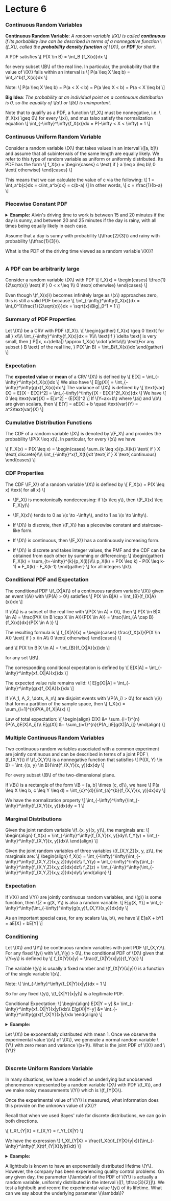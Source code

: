 # Lecture 6

### Continuous Random Variables

<div class="def">

**Continuous Random Variable**: *A random variable \\(X\\) is called **continuous** if its porbability law can be described in terms of a nonnegative function \\(f_X\\), called the **probability density function** of \\(X\\), or **PDF** for short.*
</div>

A PDF satisfies
\\[
    P(X \in B) = \int_B {f_X(x)}dx
\\]

for every subset \\(B\\) of the real line. In particular, the probability that the value of \\(X\\) falls within an interval is
\\[
    P(a \leq X \leq b) = \int_a^b{f_X(x)}dx
\\]

Note:
\\[
    P(a \leq X \leq b) = P(a < X < b) = P(a \leq X < b) = P(a < X \leq b)
\\]
<div class="idea">

**Big Idea**: *The probability at an individual point on a continuous distribution is 0, so the equality of \\(a\\) or \\(b\\) is unimportant.*
</div>


Note that to qualify as a PDF, a function \\(f_X\\) must be nonnegative, i.e. \\(f_X(x) \geq 0\\) for every \\(x\\), and mus talso satisfy the normalization equation
\\[
    \int_{-\infty}^\infty{f_X(x)}dx = P(-\infty < X < \infty) = 1
\\]

### Continuous Uniform Random Variable

Consider a random variable \\(X\\) that takes values in an interval \\([a, b]\\) and assume that all subintervals of the same length are equally likely. We refer to this type of random variable as uniform or uniformly distributed. Its PDF has the form
\\[
    f_X(x) =
    \\begin{cases}
        c \text{ if } a \leq x \leq b\\\\
        0 \text{ otherwise}
    \\end{cases}
\\]

This means that we can calculate the value of c via the following:
\\[
    1 = \int_a^b{c}dx = c\int_a^b{dx} = c(b-a)
\\]
In other words,
\\[
    c = \frac{1}{b-a}
\\]

### Piecewise Constant PDF

<div class="ex">
<details>
<summary>
<strong>Example:</strong> Alvin's driving time to work is between 15 and 20 minutes if the day is sunny, and between 20 and 25 minutes if the day is rainy, with all times being equally likely in each case.

Assume that a day is sunny with probability \\(\tfrac{2}{3}\\) and rainy with probability \\(\tfrac{1}{3}\\).

What is the PDF of the driving time viewed as a random variable \\(X\\)?
</summary>

We interpret the statement that "all times are equally likely" in the sunny and rainy cases to mean that the PDF of \\(X\\) is constant in each of the intervals \\([15, 20]\\) and \\([20, 25]\\).

Furthermore, since these two intervals contain all possible driving times, the PDF should be zero everywhere else.

\\[
    f_X(x) =
    \\begin{cases}
        c_1 \text{ if } 15 \leq x \leq 20\\\\
        c_2 \text{ if } 20 \leq x \leq 25\\\\
        0 \text{ otherwise}
    \\end{cases}
\\]

where \\(c_1, c_2\\) are some constants.

We can determine these constants by using the probabilities of a sunny and of a rainy day.

\\[
    \\begin{align}
        \frac{2}{3} &= P(\text{sunny day}) = \int_{15}^{20}{f_X(x)}dx = \int_{15}^{20}{c_1}dx = 5c_1\\\\
        \frac{1}{3} &= P(\text{rainy day}) = \int_{20}^{25}{f_X(x)}dx = \int_{20}^{25}{c_2}dx = 5c_2\\\\ 
    \\end{align}
\\]

So that
\\[
    c_1 = \frac{2}{15}\quad c_2 = \frac{1}{15}
\\]


</details>
</div>

### A PDF can be arbitrarily large

Consider a random variable \\(X\\) with PDF
\\[
    f_X(x) = 
    \\begin{cases}
        \tfrac{1}{2\sqrt{x}} \text{ if } 0 < x \leq 1\\\\
        0 \text{ otherwise}
    \\end{cases}
\\]

Even though \\(f_X(x)\\) becomes infinitely large as \\(x\\) approaches zero, this is still a valid PDF because
\\[
    \int_{-\infty}^\infty{f_X(x)}dx = \int_0^1{\frac{1}{2\sqrt{x}}}dx = \sqrt{x}\Big|_0^1 = 1
\\]

### Summary of PDF Properties

Let \\(X\\) be a CRV with PDF \\(f_X\\).
\\[
    \\begin{gather}
        f_X(x) \geq 0 \text{ for all } x\\\\\\\\
        \int_{-\infty}^\infty{f_X(x)}dx = 1\\\\\\\\
        \text{If } \delta \text{ is very small, then } P(|x, x+\delta|) \approx f_X(x) \cdot \delta\\\\\\\\
        \text{For any subset } B \text{ of the real line, } P(X \in B) = \int_B{f_X(x)}dx
    \\end{gather}
\\]

### Expectation

The **expected value** or **mean** of a CRV \\(X\\) is defined by
\\[
    E[X] = \int_{-\infty}^\infty{xf_X(x)}dx
\\]
We also have
\\[
    E[g(X)] = \int_{-\infty}^\infty{g(x)f_X(x)}dx
\\]
The variance of \\(X\\) is defined by
\\[
    \text{var}(X) = E[(X - E[X])^2] = \int_{-\infty}^\infty{(X - E[X])^2f_X(x)}dx
\\]
We have
\\[
    0 \leq \text{var}(X) = E[x^2] - (E[X])^2
\\]
If \\(Y=ax+b\\) where \\(a\\) and \\(b\\) are given scalars, then
\\[
    E[Y] = aE[X] + b \quad \text{var}(Y) = a^2\text{var}(X)
\\]

### Cumulative Distribution Functions

The CDF of a random variable \\(X\\) is denoted by \\(F_X\\) and provides the probability \\(P(X \leq x)\\). In particular, for every \\(x\\) we have

\\[
    F_X(x) = P(X \leq x) = 
    \\begin{cases}
        \sum_{k \leq x}{p_X(k)} \text{ if } X \text{ discrete}\\\\\\\\
        \int_{-\infty}^x{f_X(t)}dt \text{ if } X \text{ continuous}
    \\end{cases}
\\]

### CDF Properties

The CDF \\(F_X\\) of a random variable \\(X\\) is defined by
\\[
    F_X(x) = P(X \leq x) \text{ for all x}
\\]
* \\(F_X\\) is monotonically nondecreasing: if \\(x \leq y\\), then \\(F_X(x) \leq F_X(y)\\)

* \\(F_X(x)\\) tends to 0 as \\(x \to -\infty\\), and to 1 as \\(x \to \infty\\).

* If \\(X\\) is discrete, then \\(F_X\\) has a piecewise constant and staircase-like form.

* If \\(X\\) is continuous, then \\(F_X\\) has a continuously increasing form.

* If \\(X\\) is discrete and takes integer values, the PMF and the CDF can be obtained from each other by summing or differencing:
\\[
    \\begin{gather}
        F_X(k) = \sum_{t=-\infty}^{k}{p_X(i)}\\\\\\\\
        p_X(k) = P(X \leq k) - P(X \leq k-1) = F_X(k) - F_X(k-1)
    \\end{gather}
\\]
for all integers \\(k\\).

### Conditional PDF and Expectation

The conditional PDF \\(f_{X|A}\\) of a continuous random variable \\(X\\) given an event \\(A\\) with \\(P(A) > 0\\) satisfies
\\[
    P(X \in B|A) = \int_{B}{f_{X|A}(x)}dx
\\]

If \\(A\\) is a subset of the real line with \\(P(X \in A) > 0\\), then
\\[
    P(X \in B|X \in A) = \frac{P(X \in B \cap X \in A)}{P(X \in A)} = \frac{\int_{A \cap B}{f_X(x)}dx}{P(X \in A )}
\\]

The resulting formula is
\\[
    f_{X|A}(x) = 
    \\begin{cases}
        \frac{f_X(x)}{P(X \in A)} \text{ if } x \in A\\\\
        0 \text{ otherwise}
    \\end{cases}
\\]

and
\\[
    P(X \in B|X \in A) = \int_{B}{f_{X|A}(x)}dx
\\]

for any set \\(B\\).

The corresponding conditional expectation is defined by
\\[
    E[X|A] = \int_{-\infty}^\infty{xf_{X|A}(x)}dx
\\]

The expected value rule remains valid:
\\[
    E[g(X)|A] = \int_{-\infty}^\infty{g(x)f_{X|A}(x)}dx
\\]

If \\(A_1, A_2, \dots, A_n\\) are disjoint events with \\(P(A_i) > 0\\) for each \\(i\\) that form a partition of the sample space, then
\\[
    f_X(x) = \sum_{i=1}^{n}P(A_i)f_X|A(x)
\\]

Law of total expectation:
\\[
    \\begin{align}
        E[X] &= \sum_{i=1}^{n}{P(A_i)E[X|A_i]}\\\\
        E[g(X)] &= \sum_{i=1}^{n}{P(A_i)E[g(X)|A_i]}
    \\end{align}
\\]

### Multiple Continuous Random Variables

Two continuous random variables associated with a common experiment are jointly continuous and can be described in terms of a joint PDF \\(f_{X,Y}\\) if \\(f_{X,Y}\\) is a nonnegative function that satisfies
\\[
    P((X, Y) \in B) = \int_{(x, y) \in B}{\int{f_{X,Y}(x, y)}dx}dy
\\]

For every subset \\(B\\) of the two-dimensional plane.

If \\(B\\) is a rectangle of the form \\(B = [a, b] \times [c, d]\\), we have
\\[
    P(a \leq X \leq b, c \leq Y \leq d) = \int_{c}^{d}{\int_{a}^{b}{f_{X,Y}(x, y)}dx}dy
\\]

We have the normalization property
\\[
    \int_{-\infty}^\infty{\int_{-\infty}^\infty{f_{X,Y}(x, y)}dx}dy = 1
\\]

### Marginal Distributions

Given the joint random variable \\(f_{x, y}(x, y)\\), the marginals are:
\\[
    \\begin{align}
        f_X(x) = \int_{-\infty}^\infty{f_{X,Y}(x, y)}dy\\\\
        f_Y(y) = \int_{-\infty}^\infty{f_{X,Y}(x, y)}dx\\\\
    \\end{align}
\\]

Given the joint random variables of three variables \\(f_{X,Y,Z}(x, y, z)\\), the marginals are:
\\[
    \\begin{align}
        f_X(x) = \int_{-\infty}^\infty{\int_{-\infty}^\infty{f_{X,Y,Z}(x,y,z)}dy}dz\\\\
        f_Y(y) = \int_{-\infty}^\infty{\int_{-\infty}^\infty{f_{X,Y,Z}(x,y,z)}dx}dz\\\\
        f_Z(z) = \int_{-\infty}^\infty{\int_{-\infty}^\infty{f_{X,Y,Z}(x,y,z)}dx}dy\\\\
    \\end{align}
\\]

### Expectation

If \\(X\\) and \\(Y\\) are jointly continuous random variables, and \\(g\\) is some function, then \\(Z = g(X, Y\\) is also a random variable.
\\[
    E[g(X, Y)] = \int_{-\infty}^\infty{\int_{-\infty}^\infty{g(x,y)f_{X,Y}(x,y)}dx}dy
\\]

As an important special case, for any scalars \\(a, b\\), we have
\\[
    E[aX + bY] = aE[X] + bE[Y]
\\]

### Conditioning

Let \\(X\\) and \\(Y\\) be continuous random variables with joint PDF \\(f_{X,Y}\\). For any fixed \\(y\\) with \\(f_Y(y) > 0\\), the conditional PDF of \\(X\\) given that \\(Y=y\\) is defined by
\\[
    f_{X|Y}(x|y) = \frac{f_{X|Y}(x|y)}{f_Y(y)}
\\]

The variable \\(y\\) is usually a fixed number and \\(f_{X|Y}(x|y)\\) is a function of the single variable \\(x\\).

Note:
\\[
    \int_{-\infty}^\infty{f_{X|Y}(x|y)}dx = 1
\\]

So for any fixed \\(y\\), \\(f_{X|Y}(x|y)\\) is a legitimate PDF.

Conditional Expectation:
\\[
    \\begin{align}
        E[X|Y = y] &= \int_{-\infty}^\infty{xf_{X|Y}(x|y)}dx\\\\
        E[g(X)|Y=y] &= \int_{-\infty}^\infty{g(x)f_{X|Y}(x|y)}dx
    \\end{align}
\\]

<div class="ex">
<details>
<summary>
<strong>Example:</strong>

Let \\(X\\) be exponentially distributed with mean 1. Once we observe the experimental value \\(x\\) of \\(X\\), we generate a normal random variable \\(Y\\) with zero mean and variance \\(x+1\\). What is the joint PDF of \\(X\\) and \\(Y\\)?
</summary>
We have:

\\[
    f_X(x) = e^{-x} \text{ for } x \geq 0 \text{ and } f_{Y|X}(y|x) = \frac{1}{\sqrt{2\pi(x+1)}}e^\frac{{-y^2}}{2(x+1)}
\\]

The joint distribution is
\\[
    f_{X,Y}(x,y) = f_X(x)f_{Y|X}(y|x) = e^{-x}\frac{1}{\sqrt{2\pi(x+1)}}e^\frac{{-y^2}}{2(x+1)}
\\]
for all \\(x \geq 0\\) and all \\(y\\).

</details>
</div>

### Discrete Uniform Random Variable

In many situations, we have a model of an underlying but unobserved phenomenon represented by a random variable \\(X\\) with PDF \\(f_X\\), and we make noisy measurements \\(Y\\) which is \\(f_{Y|X}\\).

Once the experimental value of \\(Y\\) is measured, what information does this provide on the unknown value of \\(X\\)?

Recall that when we used Bayes' rule for discrete distributions, we can go in both directions.

\\[
    f_Xf_{Y|X} = f_{X,Y} = f_Yf_{X|Y}
\\]

We have the expression
\\[
    f_Xf_{Y|X} = \frac{f_X(x)f_{Y|X}(y|x)}{\int_{-\infty}^\infty{f_X(t)f_{Y|X}(y|t)}dt}
\\]

<div class="ex">
<details>
<summary>
<strong>Example:</strong>

A lightbulb is known to have an exponentially distributed lifetime \\(Y\\). However, the company has been experiencing quality control problems. On any given day, the parameter \\(\lambda\\) of the PDF of \\(Y\\) is actually a random variable, uniformly distributed in the interval \\([1, \tfrac{3}{2}]\\). We test a lightbulb and record the experimental value \\(y\\) of its lifetime. What can we say about the underlying parameter \\(\lambda\\)?
</summary>

We model the parameter \\(\lambda\\) as a uniform random variable \\(\Lambda\\) with PDF:
\\[
    f_\Lambda(\lambda) = 2 \text{ for } 1 \leq \lambda \leq \tfrac{3}{2}
\\]
All available information about \\(\Lambda\\) is contained int he conditional PDF \\(f_{\Lambda|Y}(\lambda|y)\\), which is given by:

\\[
    f_{\Lambda|Y}(\lambda|y) = \frac{2\lambda e^{-\lambda y}}{\int_{1}^{\frac{3}{2}}{2te^{-ty}}}dt \text{ for } 1 \leq \lambda \leq \frac{3}{2}
\\]


</details>
</div>

